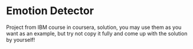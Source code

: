 # Emotion Detector
Project from IBM course in coursera, solution, you may use them as you want as an example, but try not copy it fully and come up with the solution by yourself!
